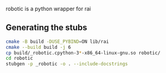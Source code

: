 robotic is a python wrapper for rai

## Generating the stubs

```sh
cmake -B build -DUSE_PYBIND=ON lib/rai
cmake --build build -j 6
cp build/_robotic.cpython-3*-x86_64-linux-gnu.so robotic/
cd robotic
stubgen -p _robotic -o . --include-docstrings
```